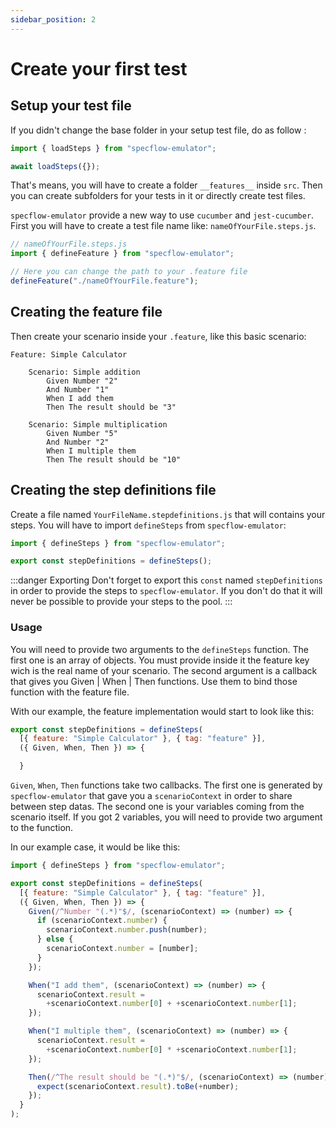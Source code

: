 ```yaml
---
sidebar_position: 2
---
```


# Create your first test

## Setup your test file

If you didn't change the base folder in your setup test file, do as follow :

```javascript
import { loadSteps } from "specflow-emulator";

await loadSteps({});
```


That's means, you will have to create a folder `__features__` inside `src`. Then you can create subfolders for your tests in it or directly create test files.

`specflow-emulator` provide a new way to use `cucumber` and `jest-cucumber`. First you will have to create a test file name like: `nameOfYourFile.steps.js`.

```javascript
// nameOfYourFile.steps.js
import { defineFeature } from "specflow-emulator";

// Here you can change the path to your .feature file
defineFeature("./nameOfYourFile.feature");
```

## Creating the feature file

Then create your scenario inside your `.feature`, like this basic scenario:

```shell
Feature: Simple Calculator

    Scenario: Simple addition
        Given Number "2"
        And Number "1"
        When I add them
        Then The result should be "3"

    Scenario: Simple multiplication
        Given Number "5"
        And Number "2"
        When I multiple them
        Then The result should be "10"
```

## Creating the step definitions file

Create a file named `YourFileName.stepdefinitions.js` that will contains your steps. You will have to import `defineSteps` from `specflow-emulator`:

```javascript
import { defineSteps } from "specflow-emulator";

export const stepDefinitions = defineSteps();
```

:::danger Exporting
Don't forget to export this `const` named `stepDefinitions` in order to provide the steps to `specflow-emulator`. If you don't do that it will never be possible to provide your steps to the pool.
:::

### Usage

You will need to provide two arguments to the `defineSteps` function.
The first one is an array of objects. You must provide inside it the feature key wich is the real name of your scenario.
The second argument is a callback that gives you Given | When | Then functions. Use them to bind those function with the feature file.

With our example, the feature implementation would start to look like this:

```javascript
export const stepDefinitions = defineSteps(
  [{ feature: "Simple Calculator" }, { tag: "feature" }],
  ({ Given, When, Then }) => {

  }
```

`Given`, `When`, `Then` functions take two callbacks. The first one is generated by `specflow-emulator` that gave you a `scenarioContext` in order to share between step datas. The second one is your variables coming from the scenario itself. If you got 2 variables, you will need to provide two argument to the function.

In our example case, it would be like this:

```javascript
import { defineSteps } from "specflow-emulator";

export const stepDefinitions = defineSteps(
  [{ feature: "Simple Calculator" }, { tag: "feature" }],
  ({ Given, When, Then }) => {
    Given(/^Number "(.*)"$/, (scenarioContext) => (number) => {
      if (scenarioContext.number) {
        scenarioContext.number.push(number);
      } else {
        scenarioContext.number = [number];
      }
    });

    When("I add them", (scenarioContext) => (number) => {
      scenarioContext.result =
        +scenarioContext.number[0] + +scenarioContext.number[1];
    });

    When("I multiple them", (scenarioContext) => (number) => {
      scenarioContext.result =
        +scenarioContext.number[0] * +scenarioContext.number[1];
    });

    Then(/^The result should be "(.*)"$/, (scenarioContext) => (number) => {
      expect(scenarioContext.result).toBe(+number);
    });
  }
);
```

